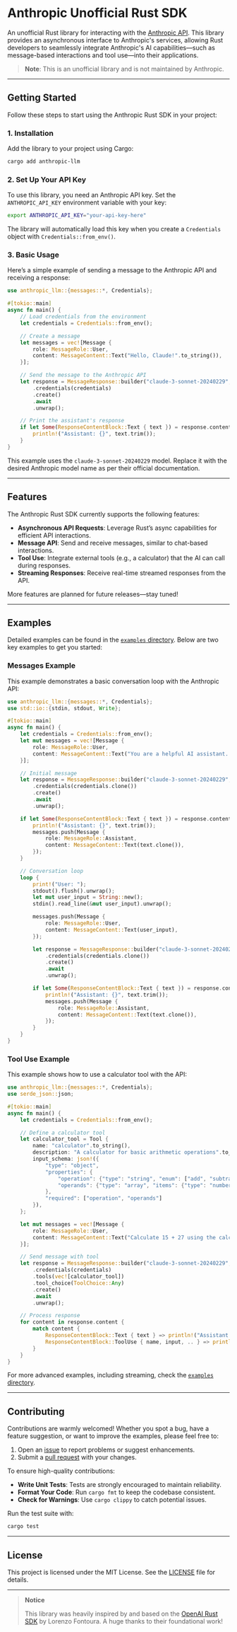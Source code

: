 # Anthropic Unofficial Rust SDK

An unofficial Rust library for interacting with the [Anthropic API](https://www.anthropic.com/api). This library provides an asynchronous interface to Anthropic's services, allowing Rust developers to seamlessly integrate Anthropic's AI capabilities—such as message-based interactions and tool use—into their applications.

> **Note**: This is an unofficial library and is not maintained by Anthropic.

---

## Getting Started

Follow these steps to start using the Anthropic Rust SDK in your project:

### 1. Installation

Add the library to your project using Cargo:

```sh
cargo add anthropic-llm
```

### 2. Set Up Your API Key

To use this library, you need an Anthropic API key. Set the `ANTHROPIC_API_KEY` environment variable with your key:

```sh
export ANTHROPIC_API_KEY="your-api-key-here"
```

The library will automatically load this key when you create a `Credentials` object with `Credentials::from_env()`.

### 3. Basic Usage

Here’s a simple example of sending a message to the Anthropic API and receiving a response:

```rust
use anthropic_llm::{messages::*, Credentials};

#[tokio::main]
async fn main() {
    // Load credentials from the environment
    let credentials = Credentials::from_env();

    // Create a message
    let messages = vec![Message {
        role: MessageRole::User,
        content: MessageContent::Text("Hello, Claude!".to_string()),
    }];

    // Send the message to the Anthropic API
    let response = MessageResponse::builder("claude-3-sonnet-20240229", messages, 1024)
        .credentials(credentials)
        .create()
        .await
        .unwrap();

    // Print the assistant's response
    if let Some(ResponseContentBlock::Text { text }) = response.content.first() {
        println!("Assistant: {}", text.trim());
    }
}
```

This example uses the `claude-3-sonnet-20240229` model. Replace it with the desired Anthropic model name as per their official documentation.

---

## Features

The Anthropic Rust SDK currently supports the following features:

- **Asynchronous API Requests**: Leverage Rust’s async capabilities for efficient API interactions.
- **Message API**: Send and receive messages, similar to chat-based interactions.
- **Tool Use**: Integrate external tools (e.g., a calculator) that the AI can call during responses.
- **Streaming Responses**: Receive real-time streamed responses from the API.

More features are planned for future releases—stay tuned!

---

## Examples

Detailed examples can be found in the [`examples` directory](https://github.com/swiftyos/anthropic/tree/main/examples). Below are two key examples to get you started:

### Messages Example

This example demonstrates a basic conversation loop with the Anthropic API:

```rust
use anthropic_llm::{messages::*, Credentials};
use std::io::{stdin, stdout, Write};

#[tokio::main]
async fn main() {
    let credentials = Credentials::from_env();
    let mut messages = vec![Message {
        role: MessageRole::User,
        content: MessageContent::Text("You are a helpful AI assistant. Please introduce yourself briefly.".to_string()),
    }];

    // Initial message
    let response = MessageResponse::builder("claude-3-sonnet-20240229", messages.clone(), 1024)
        .credentials(credentials.clone())
        .create()
        .await
        .unwrap();

    if let Some(ResponseContentBlock::Text { text }) = response.content.first() {
        println!("Assistant: {}", text.trim());
        messages.push(Message {
            role: MessageRole::Assistant,
            content: MessageContent::Text(text.clone()),
        });
    }

    // Conversation loop
    loop {
        print!("User: ");
        stdout().flush().unwrap();
        let mut user_input = String::new();
        stdin().read_line(&mut user_input).unwrap();

        messages.push(Message {
            role: MessageRole::User,
            content: MessageContent::Text(user_input),
        });

        let response = MessageResponse::builder("claude-3-sonnet-20240229", messages.clone(), 1024)
            .credentials(credentials.clone())
            .create()
            .await
            .unwrap();

        if let Some(ResponseContentBlock::Text { text }) = response.content.first() {
            println!("Assistant: {}", text.trim());
            messages.push(Message {
                role: MessageRole::Assistant,
                content: MessageContent::Text(text.clone()),
            });
        }
    }
}
```

### Tool Use Example

This example shows how to use a calculator tool with the API:

```rust
use anthropic_llm::{messages::*, Credentials};
use serde_json::json;

#[tokio::main]
async fn main() {
    let credentials = Credentials::from_env();

    // Define a calculator tool
    let calculator_tool = Tool {
        name: "calculator".to_string(),
        description: "A calculator for basic arithmetic operations".to_string(),
        input_schema: json!({
            "type": "object",
            "properties": {
                "operation": {"type": "string", "enum": ["add", "subtract", "multiply", "divide"]},
                "operands": {"type": "array", "items": {"type": "number"}, "minItems": 2, "maxItems": 2}
            },
            "required": ["operation", "operands"]
        }),
    };

    let mut messages = vec![Message {
        role: MessageRole::User,
        content: MessageContent::Text("Calculate 15 + 27 using the calculator tool.".to_string()),
    }];

    // Send message with tool
    let response = MessageResponse::builder("claude-3-sonnet-20240229", messages.clone(), 1024)
        .credentials(credentials)
        .tools(vec![calculator_tool])
        .tool_choice(ToolChoice::Any)
        .create()
        .await
        .unwrap();

    // Process response
    for content in response.content {
        match content {
            ResponseContentBlock::Text { text } => println!("Assistant: {}", text.trim()),
            ResponseContentBlock::ToolUse { name, input, .. } => println!("Tool use - {}: {}", name, input),
        }
    }
}
```

For more advanced examples, including streaming, check the [`examples` directory](https://github.com/swiftyos/anthropic/tree/main/examples).

---

## Contributing

Contributions are warmly welcomed! Whether you spot a bug, have a feature suggestion, or want to improve the examples, please feel free to:

1. Open an [issue](https://github.com/swiftyos/anthropic/issues) to report problems or suggest enhancements.
2. Submit a [pull request](https://github.com/swiftyos/anthropic/pulls) with your changes.

To ensure high-quality contributions:

- **Write Unit Tests**: Tests are strongly encouraged to maintain reliability.
- **Format Your Code**: Run `cargo fmt` to keep the codebase consistent.
- **Check for Warnings**: Use `cargo clippy` to catch potential issues.

Run the test suite with:

```sh
cargo test
```

---

## License

This project is licensed under the MIT License. See the [LICENSE](LICENSE) file for details.

---

> **Notice**
>
> This library was heavily inspired by and based on the [OpenAI Rust SDK](https://github.com/rellfy/openai) by Lorenzo Fontoura. A huge thanks to their foundational work!
